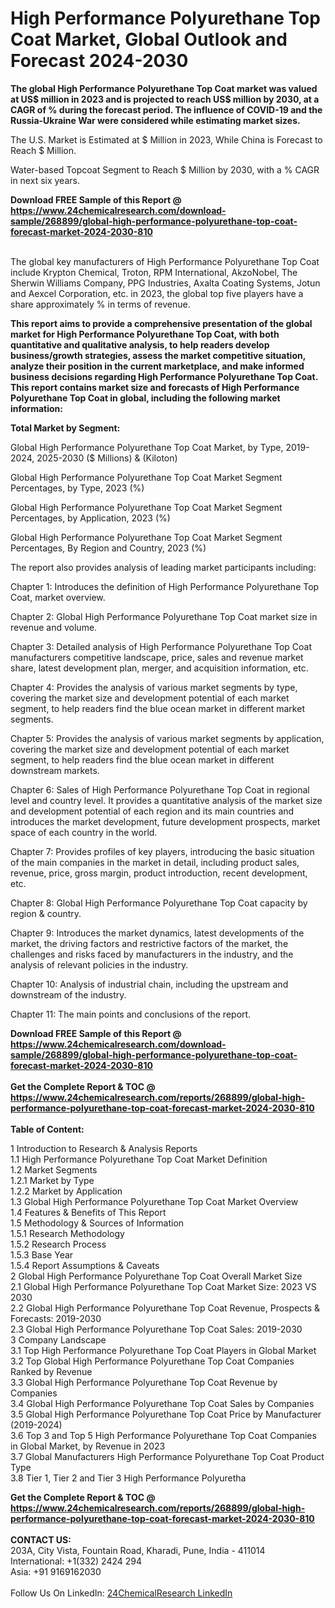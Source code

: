 <h1>High Performance Polyurethane Top Coat Market, Global Outlook and Forecast 2024-2030</h1><p><strong>The global High Performance Polyurethane Top Coat market was valued at US$ million in 2023 and is projected to reach US$ million by 2030, at a CAGR of % during the forecast period. The influence of COVID-19 and the Russia-Ukraine War were considered while estimating market sizes.</strong></p><p>
The U.S. Market is Estimated at $ Million in 2023, While China is Forecast to Reach $ Million.</p><p>
Water-based Topcoat Segment to Reach $ Million by 2030, with a % CAGR in next six years.</p><div><b>Download FREE Sample of this Report @ 
            <a href="https://www.24chemicalresearch.com/download-sample/268899/global-high-performance-polyurethane-top-coat-forecast-market-2024-2030-810">
            https://www.24chemicalresearch.com/download-sample/268899/global-high-performance-polyurethane-top-coat-forecast-market-2024-2030-810</a></b></div><br><p>
The global key manufacturers of High Performance Polyurethane Top Coat include Krypton Chemical, Troton, RPM International, AkzoNobel, The Sherwin Williams Company, PPG Industries, Axalta Coating Systems, Jotun and Aexcel Corporation, etc. in 2023, the global top five players have a share approximately % in terms of revenue.</p><p>
<strong>This report aims to provide a comprehensive presentation of the global market for High Performance Polyurethane Top Coat, with both quantitative and qualitative analysis, to help readers develop business/growth strategies, assess the market competitive situation, analyze their position in the current marketplace, and make informed business decisions regarding High Performance Polyurethane Top Coat. This report contains market size and forecasts of High Performance Polyurethane Top Coat in global, including the following market information:</strong></p><p>
</p><p>
<strong>Total Market by Segment:</strong></p><p>
Global High Performance Polyurethane Top Coat Market, by Type, 2019-2024, 2025-2030 ($ Millions) &amp; (Kiloton)</p><p>
Global High Performance Polyurethane Top Coat Market Segment Percentages, by Type, 2023 (%)</p><p>
</p><p>
Global High Performance Polyurethane Top Coat Market Segment Percentages, by Application, 2023 (%)</p><p>
</p><p>
Global High Performance Polyurethane Top Coat Market Segment Percentages, By Region and Country, 2023 (%)</p><p>
</p><p>
The report also provides analysis of leading market participants including:</p><p>
</p><p>
</p><p>
Chapter 1: Introduces the definition of High Performance Polyurethane Top Coat, market overview.</p><p>
Chapter 2: Global High Performance Polyurethane Top Coat market size in revenue and volume.</p><p>
Chapter 3: Detailed analysis of High Performance Polyurethane Top Coat manufacturers competitive landscape, price, sales and revenue market share, latest development plan, merger, and acquisition information, etc.</p><p>
Chapter 4: Provides the analysis of various market segments by type, covering the market size and development potential of each market segment, to help readers find the blue ocean market in different market segments.</p><p>
Chapter 5: Provides the analysis of various market segments by application, covering the market size and development potential of each market segment, to help readers find the blue ocean market in different downstream markets.</p><p>
Chapter 6: Sales of High Performance Polyurethane Top Coat in regional level and country level. It provides a quantitative analysis of the market size and development potential of each region and its main countries and introduces the market development, future development prospects, market space of each country in the world.</p><p>
Chapter 7: Provides profiles of key players, introducing the basic situation of the main companies in the market in detail, including product sales, revenue, price, gross margin, product introduction, recent development, etc.</p><p>
Chapter 8: Global High Performance Polyurethane Top Coat capacity by region &amp; country.</p><p>
Chapter 9: Introduces the market dynamics, latest developments of the market, the driving factors and restrictive factors of the market, the challenges and risks faced by manufacturers in the industry, and the analysis of relevant policies in the industry.</p><p>
Chapter 10: Analysis of industrial chain, including the upstream and downstream of the industry.</p><p>
Chapter 11: The main points and conclusions of the report.</p><div><b>Download FREE Sample of this Report @ 
            <a href="https://www.24chemicalresearch.com/download-sample/268899/global-high-performance-polyurethane-top-coat-forecast-market-2024-2030-810">
            https://www.24chemicalresearch.com/download-sample/268899/global-high-performance-polyurethane-top-coat-forecast-market-2024-2030-810</a></b></div><br><div><b>Get the Complete Report & TOC @ 
            <a href="https://www.24chemicalresearch.com/reports/268899/global-high-performance-polyurethane-top-coat-forecast-market-2024-2030-810">
            https://www.24chemicalresearch.com/reports/268899/global-high-performance-polyurethane-top-coat-forecast-market-2024-2030-810</a></b></div><br>
            <b>Table of Content:</b><p>1 Introduction to Research & Analysis Reports<br />
    1.1 High Performance Polyurethane Top Coat Market Definition<br />
    1.2 Market Segments<br />
        1.2.1 Market by Type<br />
        1.2.2 Market by Application<br />
    1.3 Global High Performance Polyurethane Top Coat Market Overview<br />
    1.4 Features & Benefits of This Report<br />
    1.5 Methodology & Sources of Information<br />
        1.5.1 Research Methodology<br />
        1.5.2 Research Process<br />
        1.5.3 Base Year<br />
        1.5.4 Report Assumptions & Caveats<br />
2 Global High Performance Polyurethane Top Coat Overall Market Size<br />
    2.1 Global High Performance Polyurethane Top Coat Market Size: 2023 VS 2030<br />
    2.2 Global High Performance Polyurethane Top Coat Revenue, Prospects & Forecasts: 2019-2030<br />
    2.3 Global High Performance Polyurethane Top Coat Sales: 2019-2030<br />
3 Company Landscape<br />
    3.1 Top High Performance Polyurethane Top Coat Players in Global Market<br />
    3.2 Top Global High Performance Polyurethane Top Coat Companies Ranked by Revenue<br />
    3.3 Global High Performance Polyurethane Top Coat Revenue by Companies<br />
    3.4 Global High Performance Polyurethane Top Coat Sales by Companies<br />
    3.5 Global High Performance Polyurethane Top Coat Price by Manufacturer (2019-2024)<br />
    3.6 Top 3 and Top 5 High Performance Polyurethane Top Coat Companies in Global Market, by Revenue in 2023<br />
    3.7 Global Manufacturers High Performance Polyurethane Top Coat Product Type<br />
    3.8 Tier 1, Tier 2 and Tier 3 High Performance Polyuretha</p><div><b>Get the Complete Report & TOC @ 
            <a href="https://www.24chemicalresearch.com/reports/268899/global-high-performance-polyurethane-top-coat-forecast-market-2024-2030-810">
            https://www.24chemicalresearch.com/reports/268899/global-high-performance-polyurethane-top-coat-forecast-market-2024-2030-810</a></b></div><br><b>CONTACT US:</b><br>
            203A, City Vista, Fountain Road, Kharadi, Pune, India - 411014<br>
            International: +1(332) 2424 294<br>
            Asia: +91 9169162030 <br><br>
            Follow Us On LinkedIn: <a href="https://www.linkedin.com/company/24chemicalresearch/">24ChemicalResearch LinkedIn</a>